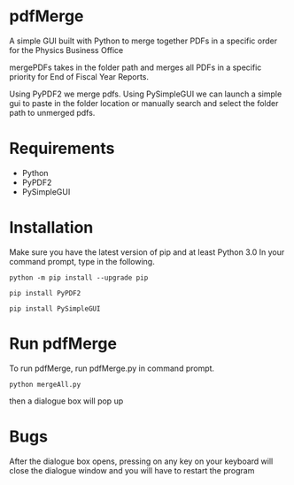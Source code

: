 # pdfMerge

A simple GUI built with Python to merge together PDFs in a specific order for the Physics Business Office

mergePDFs takes in the folder path and merges all PDFs in a specific priority for End of Fiscal Year Reports.

Using PyPDF2 we merge pdfs.
Using PySimpleGUI we can launch a simple gui to paste in the folder location or manually search and select the folder path to unmerged pdfs.

# Requirements

- Python
- PyPDF2
- PySimpleGUI

# Installation

Make sure you have the latest version of pip and at least Python 3.0
In your command prompt, type in the following.

`python -m pip install --upgrade pip`

`pip install PyPDF2`

`pip install PySimpleGUI`

# Run pdfMerge

To run pdfMerge, run pdfMerge.py in command prompt.

`python mergeAll.py`

then a dialogue box will pop up 

# Bugs

After the dialogue box opens, pressing on any key on your keyboard will close the dialogue window and you will have to restart the program
